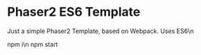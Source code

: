 ﻿# Phaser2 ES6 Template

Just a simple Phaser2 Template, based on Webpack. Uses ES6\n

npm i\n
npm start
